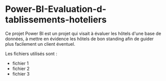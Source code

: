 # Power-BI-Evaluation-d-tablissements-hoteliers
Ce projet Power BI est un projet qui visait à évaluer les hôtels d'une base de données, à mettre en évidence les hôtels de bon standing afin de guider plus facilement un client éventuel.

Les fichiers utilisés sont :
 - fichier 1
 - fichier 2
 - fichier 3 

